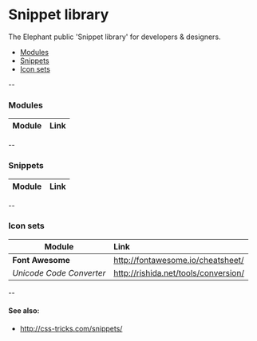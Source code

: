 Snippet library
========

The Elephant public 'Snippet library' for developers & designers.

*   [Modules](#modules)
*   [Snippets](#snippets)
*   [Icon sets](#icon-sets)

--

### Modules

| Module | Link |
| ------------- | :------------- |

--

### Snippets

| Module | Link |
| ------------- | :------------- |

--

### Icon sets

| Module | Link |
| ------------- | :------------- |
| **Font Awesome** | http://fontawesome.io/cheatsheet/ |
| *Unicode Code Converter* | http://rishida.net/tools/conversion/ |

--

#### See also:
*   http://css-tricks.com/snippets/